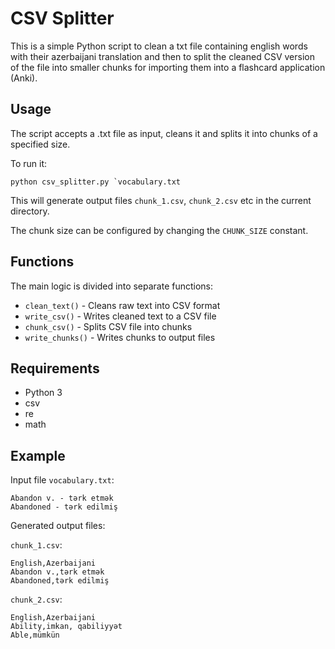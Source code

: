 # CSV Splitter

This is a simple Python script to clean a txt file containing english words with their azerbaijani translation and then to split
the cleaned CSV version of the file into smaller chunks for importing them into a flashcard application (Anki). 

## Usage

The script accepts a .txt file as input, cleans it and splits it into chunks of a specified size.

To run it:

```
python csv_splitter.py `vocabulary.txt
```

This will generate output files `chunk_1.csv`, `chunk_2.csv` etc in the current directory.

The chunk size can be configured by changing the `CHUNK_SIZE` constant. 

## Functions

The main logic is divided into separate functions:

- `clean_text()` - Cleans raw text into CSV format
- `write_csv()` - Writes cleaned text to a CSV file
- `chunk_csv()` - Splits CSV file into chunks
- `write_chunks()` - Writes chunks to output files

## Requirements

- Python 3
- csv
- re
- math

## Example

Input file `vocabulary.txt`:

```
Abandon v. - tərk etmək
Abandoned - tərk edilmiş
```

Generated output files:

`chunk_1.csv`:

```
English,Azerbaijani
Abandon v.,tərk etmək
Abandoned,tərk edilmiş
``` 

`chunk_2.csv`:

```
English,Azerbaijani
Ability,imkan, qabiliyyət
Able,mümkün 
```
